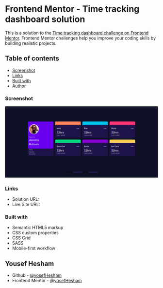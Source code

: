 # Frontend Mentor - Time tracking dashboard solution

This is a solution to the [Time tracking dashboard challenge on Frontend Mentor](https://www.frontendmentor.io/challenges/time-tracking-dashboard-UIQ7167Jw). Frontend Mentor challenges help you improve your coding skills by building realistic projects. 

## Table of contents

- [Screenshot](#screenshot)
- [Links](#links)
- [Built with](#built-with)
- [Author](#author)


### Screenshot

![](./screenshot.png)


### Links

- Solution URL: [](https://github.com/yosefHesham/time-dashboard)
- Live Site URL: [](https://yosefhesham.github.io/time-dashboard/dist/)


### Built with

- Semantic HTML5 markup
- CSS custom properties
- CSS Grid
- SASS
- Mobile-first workflow

## Yousef Hesham

- Github - [@yosefHesham](https://github.com/yosefHesham)
- Frontend Mentor - [@yosefHesham](https://www.frontendmentor.io/profile/yosefHesham)
